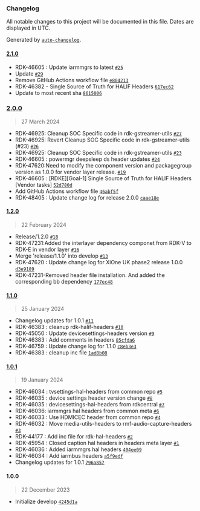 ### Changelog

All notable changes to this project will be documented in this file. Dates are displayed in UTC.

Generated by [`auto-changelog`](https://github.com/CookPete/auto-changelog).

#### [2.1.0](https://github.com/rdk-e/meta-rdk-halif-headers/compare/2.0.0...2.1.0)

- RDK-46605 : Update iarmmgrs to latest [`#25`](https://github.com/rdk-e/meta-rdk-halif-headers/pull/25)
- Update [`#29`](https://github.com/rdk-e/meta-rdk-halif-headers/pull/29)
- Remove GitHub Actions workflow file [`e804213`](https://github.com/rdk-e/meta-rdk-halif-headers/commit/e804213ce1784fe91edd2d51be149f9b5b206652)
- RDK-46382 - Single Source of Truth for HALIF Headers [`617ec62`](https://github.com/rdk-e/meta-rdk-halif-headers/commit/617ec62684ef2d006d40c08ed2d6a82670f1f1fd)
- Update to most recent sha [`8615006`](https://github.com/rdk-e/meta-rdk-halif-headers/commit/8615006fab4338d59984791c1b32c20e7275c188)

### [2.0.0](https://github.com/rdk-e/meta-rdk-halif-headers/compare/1.2.0...2.0.0)

> 27 March 2024

- RDK-46925: Cleanup SOC Specific code in rdk-gstreamer-utils [`#27`](https://github.com/rdk-e/meta-rdk-halif-headers/pull/27)
- RDK-46925: Revert Cleanup SOC Specific code in rdk-gstreamer-utils (#23) [`#26`](https://github.com/rdk-e/meta-rdk-halif-headers/pull/26)
- RDK-46925: Cleanup SOC Specific code in rdk-gstreamer-utils [`#23`](https://github.com/rdk-e/meta-rdk-halif-headers/pull/23)
- RDK-46605 : powermgr deepsleep ds header updates [`#24`](https://github.com/rdk-e/meta-rdk-halif-headers/pull/24)
- RDK-47620:Need to modify the component version and packagegroup version as 1.0.0 for vendor layer release. [`#19`](https://github.com/rdk-e/meta-rdk-halif-headers/pull/19)
- RDK-46605 : [RDKE][Goal-1] Single Source of Truth for HALIF Headers [Vendor tasks] [`52d780d`](https://github.com/rdk-e/meta-rdk-halif-headers/commit/52d780d8d334df27240e999cc216ed813887ad79)
- Add GitHub Actions workflow file [`46abf5f`](https://github.com/rdk-e/meta-rdk-halif-headers/commit/46abf5f32be20af674560dd8e27a80e637461879)
- RDK-48405 : Update change log for release 2.0.0 [`caae18e`](https://github.com/rdk-e/meta-rdk-halif-headers/commit/caae18e71e602b5eb9b4778bc6a2ca8483bf0fe8)

#### [1.2.0](https://github.com/rdk-e/meta-rdk-halif-headers/compare/1.1.0...1.2.0)

> 22 February 2024

- Release/1.2.0 [`#18`](https://github.com/rdk-e/meta-rdk-halif-headers/pull/18)
- RDK-47231:Added the interlayer dependency componet from RDK-V to RDK-E in vendor layer [`#16`](https://github.com/rdk-e/meta-rdk-halif-headers/pull/16)
- Merge 'release/1.1.0' into develop [`#13`](https://github.com/rdk-e/meta-rdk-halif-headers/pull/13)
- RDK-47620 : Update change log for XiOne UK phase2 release 1.0.0 [`d3e9189`](https://github.com/rdk-e/meta-rdk-halif-headers/commit/d3e9189095644b849f5b628dfa02679ffb5da0e9)
- RDK-47231-Removed header file installation. And added the corresponding bb dependency [`177ec48`](https://github.com/rdk-e/meta-rdk-halif-headers/commit/177ec481f6827a2318f32ed1699a7daf89cebc5e)

#### [1.1.0](https://github.com/rdk-e/meta-rdk-halif-headers/compare/1.0.1...1.1.0)

> 25 January 2024

- Changelog updates for 1.0.1 [`#11`](https://github.com/rdk-e/meta-rdk-halif-headers/pull/11)
- RDK-46383 : cleanup rdk-halif-headers [`#10`](https://github.com/rdk-e/meta-rdk-halif-headers/pull/10)
- RDK-45050 : Update devicesettings-headers version [`#9`](https://github.com/rdk-e/meta-rdk-halif-headers/pull/9)
- RDK-46383 : Add comments in headers [`85cfda6`](https://github.com/rdk-e/meta-rdk-halif-headers/commit/85cfda64737434539129b148b8e9ada0716692b2)
- RDK-46759 : Update change log for 1.1.0 [`c8eb3e3`](https://github.com/rdk-e/meta-rdk-halif-headers/commit/c8eb3e344d69706b46190149de3ab1f067ff4f82)
- RDK-46383 : cleanup inc file [`1ad8b08`](https://github.com/rdk-e/meta-rdk-halif-headers/commit/1ad8b08add54c4c754aa0eaaed980551aad6a591)

#### [1.0.1](https://github.com/rdk-e/meta-rdk-halif-headers/compare/1.0.0...1.0.1)

> 19 January 2024

- RDK-46034 : tvsettings-hal-headers from common repo [`#5`](https://github.com/rdk-e/meta-rdk-halif-headers/pull/5)
- RDK-46035 : device settings header version change [`#8`](https://github.com/rdk-e/meta-rdk-halif-headers/pull/8)
- RDK-46035 : devicesettings-hal-headers from rdkcentral [`#7`](https://github.com/rdk-e/meta-rdk-halif-headers/pull/7)
- RDK-46036: iarmmgrs hal headers from common meta [`#6`](https://github.com/rdk-e/meta-rdk-halif-headers/pull/6)
- RDK-46033 : Use HDMICEC header from common repo [`#4`](https://github.com/rdk-e/meta-rdk-halif-headers/pull/4)
- RDK-46032 : Move media-utils-headers to rmf-audio-capture-headers [`#3`](https://github.com/rdk-e/meta-rdk-halif-headers/pull/3)
- RDK-44177 : Add inc file for rdk-hal-headers [`#2`](https://github.com/rdk-e/meta-rdk-halif-headers/pull/2)
- RDK-45954 : Closed caption hal headers in headers meta layer [`#1`](https://github.com/rdk-e/meta-rdk-halif-headers/pull/1)
- RDK-46036 : Added iarmmgrs hal headers [`404ee09`](https://github.com/rdk-e/meta-rdk-halif-headers/commit/404ee096c147c0cc985711685da3a55ff2183276)
- RDK-46034 : Add iarmbus headers [`a5f9edf`](https://github.com/rdk-e/meta-rdk-halif-headers/commit/a5f9edf153e9f8a09a50325ffb66943a7f92590e)
- Changelog updates for 1.0.1 [`796a857`](https://github.com/rdk-e/meta-rdk-halif-headers/commit/796a85797a027b93d89740de1b622a034a5b3720)

#### 1.0.0

> 22 December 2023

- Initialize develop [`4245d1a`](https://github.com/rdk-e/meta-rdk-halif-headers/commit/4245d1ac3dddd7f78390797dda69ea9c21a3e453)
